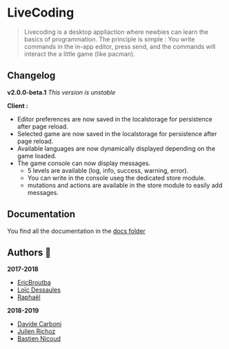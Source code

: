 # LiveCoding
> Livecoding is a desktop appliaction where newbies can learn the basics of programmation.
> The principle is simple : You write commands in the in-app editor, press send, and the commands will interact the a little game (like pacman).

## Changelog

**v2.0.0-beta.1**
*This version is unstable*

**Client :**
- Editor preferences are now saved in the localstorage for persistence after page reload.
- Selected game are now saved in the localstorage for persistence after page reload.
- Available languages are now dynamically displayed depending on the game loaded.
- The game console can now display messages.
  - 5 levels are available (log, info, success, warning, error).
  - You can write in the console useg the dedicated store module.
  - mutations and actions are available in the store module to easily add messages.

## Documentation

You find all the documentation in the [docs folder](docs)

## Authors :wave:

**2017-2018**
* [EricBroutba](https://github.com/EricBroutba)
* [Loïc Dessaules](https://github.com/gollgot)
* [Raphaël](https://github.com/raph-u)

**2018-2019**
* [Davide Carboni](https://github.com/CarboniDavide)
* [Julien Richoz](https://github.com/JulienRichoz)
* [Bastien Nicoud](https://github.com/bastiennicoud)
